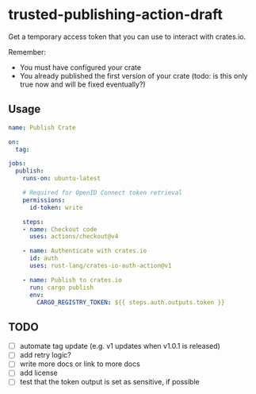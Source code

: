 # trusted-publishing-action-draft

Get a temporary access token that you can use to interact with crates.io.

Remember:
- You must have configured your crate
- You already published the first version of your crate (todo: is this only true now and will be fixed eventually?)

## Usage

```yaml
name: Publish Crate

on:
  tag:

jobs:
  publish:
    runs-on: ubuntu-latest

    # Required for OpenID Connect token retrieval
    permissions:
      id-token: write

    steps:
    - name: Checkout code
      uses: actions/checkout@v4

    - name: Authenticate with crates.io
      id: auth
      uses: rust-lang/crates-io-auth-action@v1

    - name: Publish to crates.io
      run: cargo publish
      env:
        CARGO_REGISTRY_TOKEN: ${{ steps.auth.outputs.token }}
```

## TODO

- [ ] automate tag update (e.g. v1 updates when v1.0.1 is released)
- [ ] add retry logic?
- [ ] write more docs or link to more docs
- [ ] add license
- [ ] test that the token output is set as sensitive, if possible
